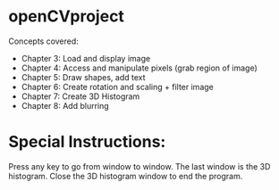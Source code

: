# openCVproject

Concepts covered: 
- Chapter 3: Load and display image
- Chapter 4: Access and manipulate pixels (grab region of image) 
- Chapter 5: Draw shapes, add text
- Chapter 6: Create rotation and scaling + filter image 
- Chapter 7: Create 3D Histogram 
- Chapter 8: Add blurring 

# Special Instructions: 
Press any key to go from window to window. The last window is the 3D histogram. Close the 3D histogram window to end the program.

